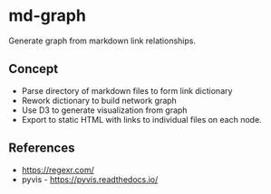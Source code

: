 # md-graph
Generate graph from markdown link relationships.


## Concept
- Parse directory of markdown files to form link dictionary
- Rework dictionary to build network graph
- Use D3 to generate visualization from graph
- Export to static HTML with links to individual files on each node.


## References
- https://regexr.com/
- pyvis - https://pyvis.readthedocs.io/